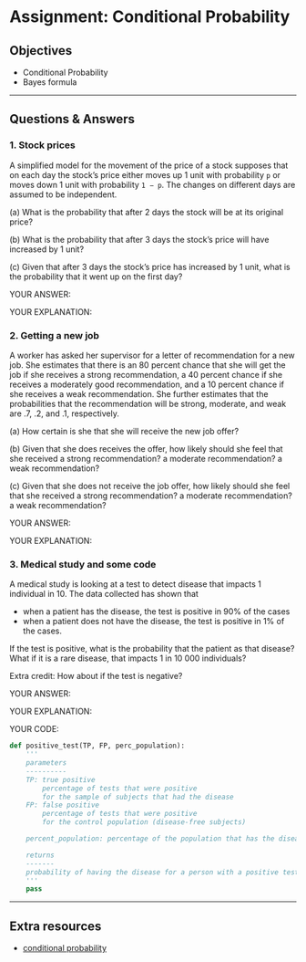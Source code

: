 # Assignment: Conditional Probability

## Objectives

- Conditional Probability
- Bayes formula

_______________________________________

## Questions & Answers

### 1. Stock prices

A simplified model for the movement of the price of a stock supposes that on each day the stock’s price either moves up 1 unit with probability `p` or moves down 1 unit with probability `1 − p`. The changes on different days are assumed to be independent.

(a) What is the probability that after 2 days the stock will be at its original price?

(b) What is the probability that after 3 days the stock’s price will have increased by 1 unit?

(c) Given that after 3 days the stock’s price has increased by 1 unit, what is the probability that it went up on the first day?

  YOUR ANSWER:

  YOUR EXPLANATION:

### 2. Getting a new job

A worker has asked her supervisor for a letter of recommendation for a new job. She estimates that there is an 80 percent chance that she will get the job if she receives a strong recommendation, a 40 percent chance if she receives a moderately good recommendation, and a 10 percent chance if she receives a weak recommendation. She further estimates that the probabilities that the recommendation will be strong, moderate, and weak are .7, .2, and .1, respectively.

(a) How certain is she that she will receive the new job offer?

(b) Given that she does receives the offer, how likely should she feel that she received a strong recommendation? a moderate recommendation? a weak recommendation?

(c) Given that she does not receive the job offer, how likely should she feel that she received a strong recommendation? a moderate recommendation? a weak recommendation?

  YOUR ANSWER:

  YOUR EXPLANATION:

### 3. Medical study and some code

A medical study is looking at a test to detect disease that impacts 1 individual in 10. The data collected has shown that
- when a patient has the disease, the test is positive in 90% of the cases
- when a patient does not have the disease, the test is positive in 1% of the cases.

If the test is positive, what is the probability that the patient as that disease?
What if it is a rare disease, that impacts 1 in 10 000 individuals?

Extra credit: How about if the test is negative?

  YOUR ANSWER:

  YOUR EXPLANATION:

  YOUR CODE:

  ```python
  def positive_test(TP, FP, perc_population):
      '''
      parameters
      ----------
      TP: true positive
          percentage of tests that were positive
          for the sample of subjects that had the disease
      FP: false positive
          percentage of tests that were positive
          for the control population (disease-free subjects)

      percent_population: percentage of the population that has the disease

      returns
      -------
      probability of having the disease for a person with a positive test result
      '''
      pass
  ```

_______________________________________
## Extra resources

- [conditional probability](../resources/conditional_probability_lecture.pdf)
